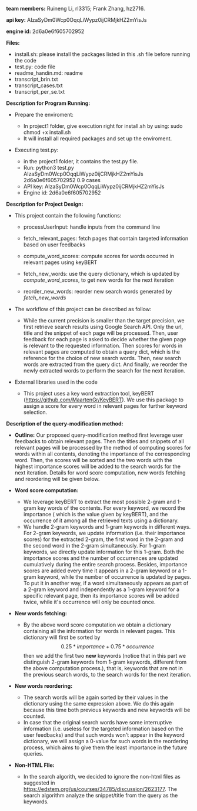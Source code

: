 **team members:** Ruineng Li, rl3315; Frank Zhang, hz2716.

**api key:** AIzaSyDm0Wcp0OqqLiWypz0ijCRMjkHZ2mYisJs

**engine id:** 2d6a0e6f605702952



**Files:**

* install.sh: please install the packages listed in this .sh file before running the code
* test.py: code file
* readme_handin.md: readme
* transcript_brin.txt
* transcript_cases.txt
* transcript_per_se.txt

**Description for Program Running:**

* Prepare the enviroment:
  * In project1 folder, give execution right for install.sh by using: sudo chmod +x install.sh
  * It will install all required packages and set up the enviroment.
  
* Executing test.py:
  * in the project1 folder, it contains the test.py file. 
  * Run: python3 test.py AIzaSyDm0Wcp0OqqLiWypz0ijCRMjkHZ2mYisJs 2d6a0e6f605702952 0.9 cases
  * API key: AIzaSyDm0Wcp0OqqLiWypz0ijCRMjkHZ2mYisJs
  * Engine id: 2d6a0e6f605702952


**Description for Project Design:**

* This project contain the following functions:

  * processUserInput: handle inputs from the command line

  * fetch_relevant_pages: fetch pages that contain targeted information based on user feedbacks

  * compute_word_scores: compute scores for words occurred in relevant pages using keyBERT

  * fetch_new_words: use the query dictionary, which is updated by *compute_word_scores*, to get new words for the next iteration

  * reorder_new_words: reorder new search words generated by *fetch_new_words*

* The workflow of this project can be described as follow:
  * While the current precision is smaller than the target precision, we first retrieve search results using Google Search API. Only the url, title and the snippet of each page will be processed. Then, user feedback for each page is asked to decide whether the given page is relevant to the requested information. Then scores for words in relevant pages are computed to obtain a query dict, which is the reference for the choice of new search words. Then, new search words are extracted from the query dict. And finally, we reorder the newly extracted words to perform the search for the next iteration.
* External libraries used in the code
  * This project uses a key word extraction tool, keyBERT (https://github.com/MaartenGr/KeyBERT). We use this package to assign a score for every word in relevant pages for further keyword selection.

**Description of the query-modification method:**

* **Outline:** Our proposed query-modification method first leverage user feedbacks to obtain relevant pages. Then the titles and snippets of all relevant pages will be processed by the method of computing scores for words within all contents, denoting the importance of the corresponding word. Then, the scores will be sorted and the two words with the highest importance scores will be added to the search words for the next iteration. Details for word score computation, new words fetching and reordering will be given below.

* **Word score computation:** 

  * We leverage keyBERT to extract the most possible 2-gram and 1-gram key words of the contents. For every keyword, we record the importance ( which is the value given by keyBERT), and the occurrence of it among all the retrieved texts using a dictionary. 
  * We handle 2-gram keywords and 1-gram keywords in different ways. For 2-gram keywords, we update information (i.e. their importance scores) for the extracted 2-gram, the first word in the 2-gram and the second word in the 2-gram simultaneously. For 1-gram keywords, we directly update information for this 1-gram. Both the importance scores and the number of occurrences are updated cumulatively during the entire search process. Besides, importance scores are added every time it appears in a 2-gram keyword or a 1-gram keyword, while the number of occurrence is updated by pages. To put it in another way, if a word simultaneously appears as part of a 2-gram keyword and independently as a 1-gram keyword for a specific relevant page, then its importance scores will be added twice, while it's occurrence will only be counted once.

* **New words fetching:**

  * By the above word score computation we obtain a dictionary containing all the information for words in relevant pages. This dictionary will first be sorted by 
    $$
    0.25 * importance + 0.75 * occurrence
    $$
    then we add the first two **new** keywords (notice that in this part we distinguish 2-gram keywords from 1-gram keywords, different from the above computation process.), that is, keywords that are not in the previous search words, to the search words for the next iteration.

* **New words reordering:**

  * The search words will be again sorted by their values in the dictionary using the same expression above. We do this again because this time both previous keywords and new keywords will be counted. 
  * In case that the original search words have some interruptive information (i.e. useless for the targeted information based on the user feedbacks) and that such words won't appear in the keyword dictionary, we will assign a 0-value for such words in the reordering process, which aims to give them the least importance in the future queries.


* **Non-HTML FIle:**
  * In the search algorith, we decided to ignore the non-html files as suggested in https://edstem.org/us/courses/34785/discussion/2623177. The search algorithm analyze the snippet/title from the query as the keywords.
